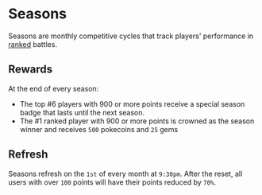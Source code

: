 # Seasons

Seasons are monthly competitive cycles that track players' performance in [ranked](./commands/battle.md#cross-server) battles.

## Rewards

At the end of every season:
- The top #6 players with 900 or more points receive a special season badge that lasts until the next season.
- The #1 ranked player with 900 or more points is crowned as the season winner and receives `500` pokecoins and `25` gems

## Refresh

Seasons refresh on the `1st` of every month at `9:30pm`. After the reset, all users with over `100` points will have their points reduced by `70%`.